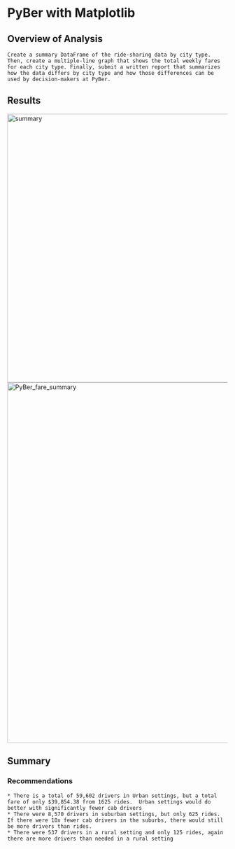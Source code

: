 # PyBer with Matplotlib

## Overview of Analysis
	Create a summary DataFrame of the ride-sharing data by city type.  Then, create a multiple-line graph that shows the total weekly fares for each city type. Finally, submit a written report that summarizes how the data differs by city type and how those differences can be used by decision-makers at PyBer.

## Results
<img width="614" alt="summary" src="https://user-images.githubusercontent.com/38327290/146976096-761c2c35-4740-4416-b535-a442162096ac.png">

<img width="824" alt="PyBer_fare_summary" src="https://user-images.githubusercontent.com/38327290/146976177-b9257375-a08e-4357-bedd-e4f81637dd68.png">

## Summary
### Recommendations
	* There is a total of 59,602 drivers in Urban settings, but a total fare of only $39,854.38 from 1625 rides.  Urban settings would do better with significantly fewer cab drivers
	* There were 8,570 drivers in suburban settings, but only 625 rides.  If there were 10x fewer cab drivers in the suburbs, there would still be more drivers than rides.
	* There were 537 drivers in a rural setting and only 125 rides, again there are more drivers than needed in a rural setting
